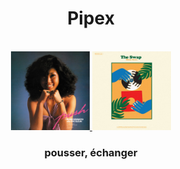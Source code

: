 <div align="center">
  <h1>Pipex</h1>
</div>

<div align="center">
  <br>
  <a href=https://open.spotify.com/album/5CXBCsYUVcbeFHisHsBfnA> <img src=https://github.com/barondugroove/push_swap/blob/main/srcs/push.jpeg width="25%">
  </a> </img>
  <a href=https://open.spotify.com/album/3QMXn3sJPdERrf5dJWawft> <img src=https://github.com/barondugroove/push_swap/blob/main/srcs/swap.jpeg width="25%">
  </a> </img>
  <h3>pousser, échanger</h3>
</div>
